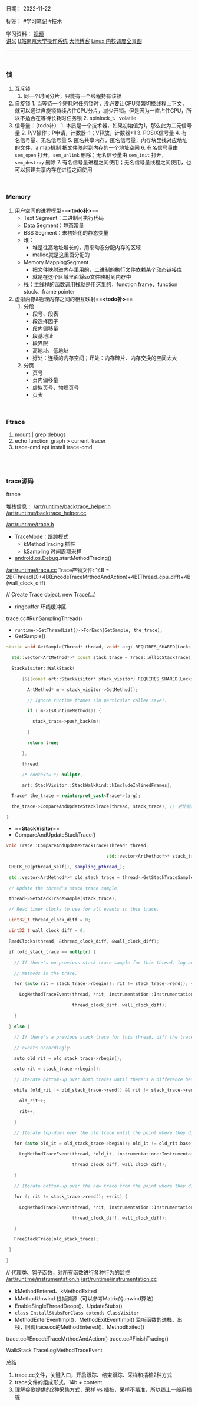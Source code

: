 日期： 2022-11-22

标签： #学习笔记 #技术

学习资料： 
[视频](https://iww0abxi5u.feishu.cn/minutes/obcnq9v699489uhbj1614lq4)  
[讲义](https://kdocs.cn/l/ciqwIcJ9jOhO)
[B站南京大学操作系统](https://www.bilibili.com/video/BV1Cm4y1d7Ur/?spm_id_from=333.999.0.0)
[大佬博客](https://brendangregg.com)
[Linux 内核调度全景图](https://makelinux.github.io/kernel/map)

---
<br>

### 锁
1. 互斥锁
	1. 同一个时间分片，只能有一个线程持有该锁
2. 自旋锁
		1. 当等待一个短耗时任务锁时，没必要让CPU频繁切换线程上下文，就可以通过自旋锁持续占住CPU分片，减少开销。但是因为一直占住CPU，所以不适合在等待长耗时任务锁
		2. spinlock_t、volatile
3. 信号量：（todo补）
		1. 本质是一个技术器，如果初始值为1，那么此为二元信号量
		2. P/V操作；P申请，计数器-1；V释放，计数器+1
		3. POSIX信号量
		4. 有名信号量、无名信号量
		5. 匿名共享内存，匿名信号量，内存块里找对应地址的文件，a map机制 把文件映射到内存的一个地址空间
		6. 有名信号量由 `sem_open` 打开，`sem_unlink` 删除；无名信号量由 `sem_init` 打开，`sem_destroy` 删除
		7. 有名信号量进程之间使用；无名信号量线程之间使用，也可以搭建共享内存在进程之间使用

<br>

### Memory
1. 用户空间的进程模型==**<todo补>**==
	- Text Segment：二进制可执行代码
	- Data Segment：静态常量
	- BSS Segment：未初始化的静态变量
	- 堆：
		- 堆是往高地址增长的，用来动态分配内存的区域
		- malloc就是这里面分配的
	- Memory MappingSegment：
		- 把文件映射进内存里用的，二进制的执行文件依赖某个动态链接库
		- 就是在这个区域里面将so文件映射到内存中
	- 栈：主线程的函数调用栈就是用这里的，function frame、function stock、frame pointer
1. 虚拟内存&物理内存之间的相互映射==**<todo补>**==
	1. 分段
		- 段号、段表
		- 段选择因子
		- 段内偏移量
		- 段基地址
		- 段界限
		- 高地址、低地址
		- 好处：连续的内存空间；坏处：内存碎片、内存交换的空间太大
	2. 分页
		- 页号
		- 页内偏移量
		- 虚拟页号、物理页号
		- 页表

<br>


### Ftrace
1. mount | grep debugs
2. echo function_graph > current_tracer
3. trace-cmd
apt install trace-cmd

<br><br>


### trace源码
ftrace

堆栈信息：
[/art/runtime/backtrace_helper.h](http://aospxref.com/android-11.0.0_r21/xref/art/runtime/backtrace_helper.h)
[/art/runtime/backtrace_helper.cc](http://aospxref.com/android-11.0.0_r21/xref/art/runtime/backtrace_helper.cc)

[/art/runtime/trace.h](http://aospxref.com/android-11.0.0_r21/xref/art/runtime/trace.h)
- TraceMode：跟踪模式
	- kMethodTracing 插桩
	- kSampling 时间周期采样
- [android.os.Debug](http://aospxref.com/android-11.0.0_r21/xref/frameworks/base/core/java/android/os/Debug.java).startMethodTracing()

[/art/runtime/trace.cc](http://aospxref.com/android-11.0.0_r21/xref/art/runtime/trace.cc)
Trace产物文件: 14B = 2B(ThreadID)+4B(EncodeTraceMrthodAndAction)+4B(Thread_cpu_diff)+4B(wall_clock_diff)

// Create Trace object.
new Trace(...)
-  ringbuffer 环线缓冲区

trace.cc#RunSamplingThread()
- `runtime->GetThreadList()->ForEach(GetSample, the_trace);`
- GetSample()
```cpp
static void GetSample(Thread* thread, void* arg) REQUIRES_SHARED(Locks::mutator_lock_) {

  std::vector<ArtMethod*>* const stack_trace = Trace::AllocStackTrace();

  StackVisitor::WalkStack(

      [&](const art::StackVisitor* stack_visitor) REQUIRES_SHARED(Locks::mutator_lock_) {

        ArtMethod* m = stack_visitor->GetMethod();

        // Ignore runtime frames (in particular callee save).

        if (!m->IsRuntimeMethod()) {

          stack_trace->push_back(m);

        }

        return true;

      },

      thread,

      /* context= */ nullptr,

      art::StackVisitor::StackWalkKind::kIncludeInlinedFrames);

  Trace* the_trace = reinterpret_cast<Trace*>(arg);

  the_trace->CompareAndUpdateStackTrace(thread, stack_trace); // 对比前后2次栈帧的结果，为了判断函数的状态（是否出栈了）.方法栈的调度回溯核心算法

}
```
- ==**StackVisitor**==
- CompareAndUpdateStackTrace() 
```cpp
void Trace::CompareAndUpdateStackTrace(Thread* thread,

                                      std::vector<ArtMethod*>* stack_trace) {

 CHECK_EQ(pthread_self(), sampling_pthread_);

 std::vector<ArtMethod*>* old_stack_trace = thread->GetStackTraceSample();

 // Update the thread's stack trace sample.

 thread->SetStackTraceSample(stack_trace);

 // Read timer clocks to use for all events in this trace.

 uint32_t thread_clock_diff = 0;

 uint32_t wall_clock_diff = 0;

 ReadClocks(thread, &thread_clock_diff, &wall_clock_diff);

 if (old_stack_trace == nullptr) {

   // If there's no previous stack trace sample for this thread, log an entry event for all

   // methods in the trace.

   for (auto rit = stack_trace->rbegin(); rit != stack_trace->rend(); ++rit) {

     LogMethodTraceEvent(thread, *rit, instrumentation::Instrumentation::kMethodEntered,

                         thread_clock_diff, wall_clock_diff);

   }

 } else {

   // If there's a previous stack trace for this thread, diff the traces and emit entry and exit

   // events accordingly.

   auto old_rit = old_stack_trace->rbegin();

   auto rit = stack_trace->rbegin();

   // Iterate bottom-up over both traces until there's a difference between them.

   while (old_rit != old_stack_trace->rend() && rit != stack_trace->rend() && *old_rit == *rit) {

     old_rit++;

     rit++;

   }

   // Iterate top-down over the old trace until the point where they differ, emitting exit events.

   for (auto old_it = old_stack_trace->begin(); old_it != old_rit.base(); ++old_it) {

     LogMethodTraceEvent(thread, *old_it, instrumentation::Instrumentation::kMethodExited,

                         thread_clock_diff, wall_clock_diff);

   }

   // Iterate bottom-up over the new trace from the point where they differ, emitting entry events.

   for (; rit != stack_trace->rend(); ++rit) {

     LogMethodTraceEvent(thread, *rit, instrumentation::Instrumentation::kMethodEntered,

                         thread_clock_diff, wall_clock_diff);

   }

   FreeStackTrace(old_stack_trace);

 }

}
```

// 代理类、钩子函数，对所有函数进行各种行为的监控
[/art/runtime/instrumentation.h](http://aospxref.com/android-11.0.0_r21/xref/art/runtime/instrumentation.h)
[/art/runtime/instrumentation.cc](http://aospxref.com/android-11.0.0_r21/xref/art/runtime/instrumentation.cc)
- kMethodEntered、kMethodExited
- kMethodUnwind 栈帧溯源（可以参考Matrix的unwind算法）
- EnableSingleThreadDeopt()、UpdateStubs()
- `class InstallStubsForClass extends ClassVisitor`
- MethodEnterEventImpl()、MethodExitEventImpl()  监听函数的进栈、出栈，回调trace.cc的MethodEntered()、MethodExited()

trace.cc#EncodeTraceMrthodAndAction()
trace.cc#FinishTracing()

WalkStack
TraceLogMethodTraceEvent


总结：
1. trace.cc文件，关键入口，开启跟踪、结束跟踪、采样和插桩2种方式
2. trace文件的组成形式，14b + content
3. 理解谷歌提供的2种采集方式，采样 vs 插桩，采样不精准，所以线上一般用插桩